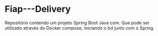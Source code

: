# Fiap---Delivery
Repositório contendo um projeto Spring Boot Java com. Que pode ser utilizado através do Docker compose, iniciando o bd junto com o Spring
